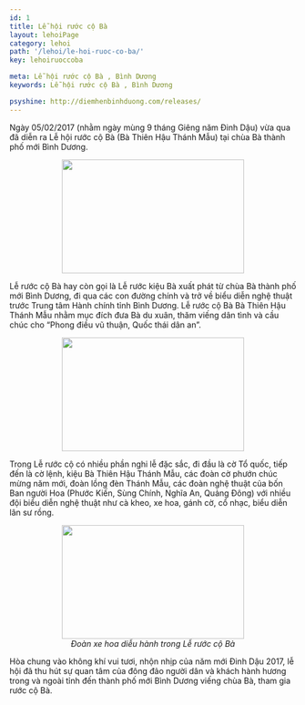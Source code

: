 ```yaml
---
id: 1
title: Lễ hội rước cộ Bà
layout: lehoiPage
category: lehoi
path: '/lehoi/le-hoi-ruoc-co-ba/'
key: lehoiruoccoba

meta: Lễ hội rước cộ Bà , Bình Dương
keywords: Lễ hội rước cộ Bà , Bình Dương

psyshine: http://diemhenbinhduong.com/releases/
---
```

Ngày 05/02/2017 (nhằm ngày mùng 9 tháng Giêng năm Đinh Dậu) vừa qua đã diễn ra Lễ hội rước cộ Bà (Bà Thiên Hậu Thánh Mẫu) tại chùa Bà thành phố mới Bình Dương.

<div align="center"><img src="http://dulichbinhduong.org.vn/uploads/news/16463628_1272715706117014_2423080559530097257_o-1486366734.jpg"width="320px" height="200px"></div>

Lễ rước cộ Bà hay còn gọi là Lễ rước kiệu Bà xuất phát từ chùa Bà thành phố mới Bình Dương, đi qua các con đường chính và trở về biểu diễn nghệ thuật trước Trung tâm Hành chính tỉnh Bình Dương. Lễ rước cộ Bà Bà Thiên Hậu Thánh Mẫu nhằm mục đích đưa Bà du xuân, thăm viếng dân tình và cầu chúc cho “Phong điều vũ thuận, Quốc thái dân an”.

<div align="center"><img src="http://dulichbinhduong.org.vn/uploads/images/16473751_1103981606378652_5374965743527558619_n.jpg"width="320px" height="200px"></div>

Trong Lễ rước cộ có nhiều phần nghi lễ đặc sắc, đi đầu là cờ Tổ quốc, tiếp đến là cờ lệnh, kiệu Bà Thiên Hậu Thánh Mẫu, các đoàn cờ phướn chúc mừng năm mới, đoàn lồng đèn Thánh Mẫu, các đoàn nghệ thuật của bốn Ban người Hoa (Phước Kiến, Sùng Chính, Nghĩa An, Quảng Đông) với nhiều đội biểu diễn nghệ thuật như cà kheo, xe hoa, gánh cờ, cổ nhạc, biểu diễn lân sư rồng. 

<div align="center"><img src="http://dulichbinhduong.org.vn/uploads/images/16601678_1272715602783691_7796254706874620457_o.jpg"width="320px" height="200px"></div>

<center><em>Đoàn xe hoa diễu hành trong Lễ rước cộ Bà</em></center>

Hòa chung vào không khí vui tươi, nhộn nhịp của năm mới Đinh Dậu 2017, lễ hội đã thu hút sự quan tâm của đông đảo người dân và khách hành hương trong và ngoài tỉnh đến thành phố mới Bình Dương viếng chùa Bà, tham gia rước cộ Bà. 